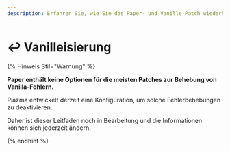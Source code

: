 ```yaml
---
description: Erfahren Sie, wie Sie das Paper- und Vanille-Patch wiederherstellen können.
---
```


# ↩️ Vanilleisierung

{% Hinweis Stil="Warnung" %}

**Paper enthält keine Optionen für die meisten Patches zur Behebung von Vanilla-Fehlern.**

Plazma entwickelt derzeit eine Konfiguration, um solche Fehlerbehebungen zu deaktivieren.

Daher ist dieser Leitfaden noch in Bearbeitung und die Informationen können sich jederzeit ändern.

{% endhint %}

